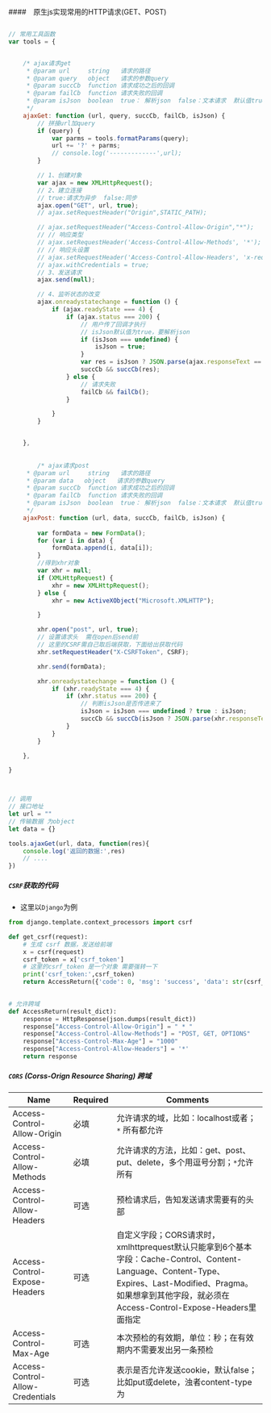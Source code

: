 ####　原生js实现常用的HTTP请求(GET、POST)

```javascript

// 常用工具函数
var tools = {


	/* ajax请求get
     * @param url     string   请求的路径
     * @param query   object   请求的参数query
     * @param succCb  function 请求成功之后的回调
     * @param failCb  function 请求失败的回调
     * @param isJson  boolean  true： 解析json  false：文本请求  默认值true
     */
    ajaxGet: function (url, query, succCb, failCb, isJson) {
        // 拼接url加query
        if (query) {
            var parms = tools.formatParams(query);
            url += '?' + parms;
            // console.log('-------------',url);
        }

        // 1、创建对象
        var ajax = new XMLHttpRequest();
        // 2、建立连接
        // true:请求为异步  false:同步
        ajax.open("GET", url, true);
        // ajax.setRequestHeader("Origin",STATIC_PATH); 

        // ajax.setRequestHeader("Access-Control-Allow-Origin","*");   
        // // 响应类型    
        // ajax.setRequestHeader('Access-Control-Allow-Methods', '*');    
        // // 响应头设置    
        // ajax.setRequestHeader('Access-Control-Allow-Headers', 'x-requested-with,content-type');  
        // ajax.withCredentials = true;
        // 3、发送请求
        ajax.send(null);

        // 4、监听状态的改变
        ajax.onreadystatechange = function () {
            if (ajax.readyState === 4) {
                if (ajax.status === 200) {
                    // 用户传了回调才执行
                    // isJson默认值为true，要解析json
                    if (isJson === undefined) {
                        isJson = true;
                    }
                    var res = isJson ? JSON.parse(ajax.responseText == "" ? '{}' : ajax.responseText) : ajax.responseText;
                    succCb && succCb(res);
                } else {
                    // 请求失败
                    failCb && failCb();
                }

            }
        }


    },
    
    
    	/* ajax请求post
     * @param url     string   请求的路径
     * @param data   object   请求的参数query  
     * @param succCb  function 请求成功之后的回调
     * @param failCb  function 请求失败的回调
     * @param isJson  boolean  true： 解析json  false：文本请求  默认值true
     */
    ajaxPost: function (url, data, succCb, failCb, isJson) {
    
        var formData = new FormData();
        for (var i in data) {
            formData.append(i, data[i]);
        }
        //得到xhr对象
        var xhr = null;
        if (XMLHttpRequest) {
            xhr = new XMLHttpRequest();
        } else {
            xhr = new ActiveXObject("Microsoft.XMLHTTP");

        }

        xhr.open("post", url, true);
		// 设置请求头  需在open后send前
		// 这里的CSRF需自己取后端获取，下面给出获取代码
        xhr.setRequestHeader("X-CSRFToken", CSRF);

        xhr.send(formData);

        xhr.onreadystatechange = function () {
            if (xhr.readyState === 4) {
                if (xhr.status === 200) {
                    // 判断isJson是否传进来了
                    isJson = isJson === undefined ? true : isJson;
                    succCb && succCb(isJson ? JSON.parse(xhr.responseText) : xhr.responseText);
                }
            }
        }

    },

}



// 调用
// 接口地址
let url = ""
// 传输数据 为object
let data = {}

tools.ajaxGet(url, data, function(res){
	console.log('返回的数据:',res)
	// ....
})

```

#####  `CSRF`获取的代码
- 这里以`Django`为例
```python
from django.template.context_processors import csrf

def get_csrf(request):
    # 生成 csrf 数据，发送给前端
    x = csrf(request)
    csrf_token = x['csrf_token']
    # 这里的csrf_token 是一个对象 需要强转一下
    print('csrf_token:',csrf_token)
    return AccessReturn({'code': 0, 'msg': 'success', 'data': str(csrf_token)})
 

# 允许跨域
def AccessReturn(result_dict):
    response = HttpResponse(json.dumps(result_dict))
    response["Access-Control-Allow-Origin"] = " * "
    response["Access-Control-Allow-Methods"] = "POST, GET, OPTIONS"
    response["Access-Control-Max-Age"] = "1000"
    response["Access-Control-Allow-Headers"] = '*'
    return response
```


##### `CORS` (Corss-Orign Resource Sharing) 跨域

Name | Required | Comments
------ | ------ | ------
Access-Control-Allow-Origin | 必填 | 允许请求的域，比如：localhost或者；`*` 所有都允许 
Access-Control-Allow-Methods | 必填 | 允许请求的方法，比如：get、post、put、delete，多个用逗号分割；`*`允许所有 
Access-Control-Allow-Headers | 可选 | 预检请求后，告知发送请求需要有的头部 
Access-Control-Expose-Headers | 可选 | 自定义字段；CORS请求时，xmlhttprequest默认只能拿到6个基本字段：Cache-Control、Content-Language、Content-Type、Expires、Last-Modified、Pragma。如果想拿到其他字段，就必须在Access-Control-Expose-Headers里面指定 
Access-Control-Max-Age | 可选 | 本次预检的有效期，单位：秒；在有效期内不需要发出另一条预检 
Access-Control-Allow-Credentials | 可选 | 表示是否允许发送cookie，默认false；比如put或delete，浊者content-type为 

